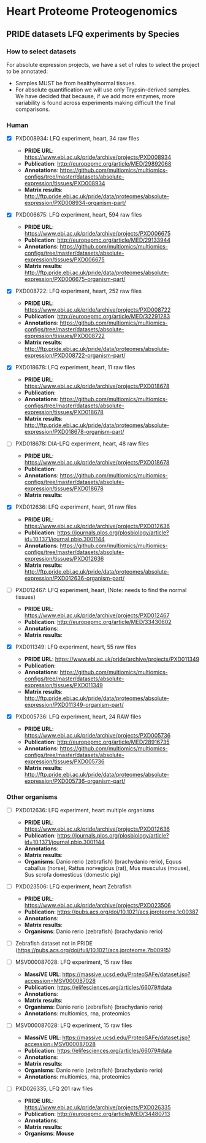 # Heart Proteome Proteogenomics

## PRIDE datasets LFQ experiments by Species

### How to select datasets

For absolute expression projects, we have a set of rules to select the project to be annotated:

- Samples MUST be from healthy/normal tissues.
- For absolute quantification we will use only Trypsin-derived samples. We have decided that because, if we add more enzymes, more variability is found across experiments making difficult the final comparisons.

### Human

- [x] PXD008934: LFQ experiment, heart, 34 raw files
  - **PRIDE URL**: https://www.ebi.ac.uk/pride/archive/projects/PXD008934
  - **Publication**: http://europepmc.org/article/MED/29892068
  - **Annotations**: https://github.com/multiomics/multiomics-configs/tree/master/datasets/absolute-expression/tissues/PXD008934
  - **Matrix results**: http://ftp.pride.ebi.ac.uk/pride/data/proteomes/absolute-expression/PXD008934-organism-part/

- [x] PXD006675: LFQ experiment, heart, 594 raw files
  - **PRIDE URL**: https://www.ebi.ac.uk/pride/archive/projects/PXD006675
  - **Publication**: http://europepmc.org/article/MED/29133944
  - **Annotations**: https://github.com/multiomics/multiomics-configs/tree/master/datasets/absolute-expression/tissues/PXD006675
  - **Matrix results**: http://ftp.pride.ebi.ac.uk/pride/data/proteomes/absolute-expression/PXD006675-organism-part/

- [x] PXD008722: LFQ experiment, heart, 252 raw files
  - **PRIDE URL**: https://www.ebi.ac.uk/pride/archive/projects/PXD008722
  - **Publication**: http://europepmc.org/article/MED/32291283
  - **Annotations**: https://github.com/multiomics/multiomics-configs/tree/master/datasets/absolute-expression/tissues/PXD008722
  - **Matrix results**: http://ftp.pride.ebi.ac.uk/pride/data/proteomes/absolute-expression/PXD008722-organism-part/

- [x] PXD018678: LFQ experiment, heart, 11 raw files
  - **PRIDE URL**: https://www.ebi.ac.uk/pride/archive/projects/PXD018678
  - **Publication**:
  - **Annotations**: https://github.com/multiomics/multiomics-configs/tree/master/datasets/absolute-expression/tissues/PXD018678
  - **Matrix results**: http://ftp.pride.ebi.ac.uk/pride/data/proteomes/absolute-expression/PXD018678-organism-part/

- [ ] PXD018678: DIA-LFQ experiment, heart, 48 raw files
  - **PRIDE URL**: https://www.ebi.ac.uk/pride/archive/projects/PXD018678
  - **Publication**:
  - **Annotations**: https://github.com/multiomics/multiomics-configs/tree/master/datasets/absolute-expression/tissues/PXD018678
  - **Matrix results**:

- [x] PXD012636: LFQ experiment, heart, 91 raw files
  - **PRIDE URL**: https://www.ebi.ac.uk/pride/archive/projects/PXD012636
  - **Publication**: https://journals.plos.org/plosbiology/article?id=10.1371/journal.pbio.3001144
  - **Annotations**: https://github.com/multiomics/multiomics-configs/tree/master/datasets/absolute-expression/tissues/PXD012636
  - **Matrix results**: http://ftp.pride.ebi.ac.uk/pride/data/proteomes/absolute-expression/PXD012636-organism-part/

- [ ] PXD012467: LFQ experiment, heart, (Note: needs to find the normal tissues)
  - **PRIDE URL**: https://www.ebi.ac.uk/pride/archive/projects/PXD012467
  - **Publication**: http://europepmc.org/article/MED/33430602
  - **Annotations**:
  - **Matrix results**:

- [x] PXD011349: LFQ experiment, heart, 55 raw files
  - **PRIDE URL**: https://www.ebi.ac.uk/pride/archive/projects/PXD011349
  - **Publication**:
  - **Annotations**: https://github.com/multiomics/multiomics-configs/tree/master/datasets/absolute-expression/tissues/PXD011349
  - **Matrix results**: http://ftp.pride.ebi.ac.uk/pride/data/proteomes/absolute-expression/PXD011349-organism-part/

- [x] PXD005736: LFQ experiment, heart, 24 RAW files
  - **PRIDE URL**: https://www.ebi.ac.uk/pride/archive/projects/PXD005736
  - **Publication**: http://europepmc.org/article/MED/28916735
  - **Annotations**: https://github.com/multiomics/multiomics-configs/tree/master/datasets/absolute-expression/tissues/PXD005736
  - **Matrix results**: http://ftp.pride.ebi.ac.uk/pride/data/proteomes/absolute-expression/PXD005736-organism-part/

### Other organisms

- [ ] PXD012636: LFQ experiment, heart multiple organisms
  - **PRIDE URL**: https://www.ebi.ac.uk/pride/archive/projects/PXD012636
  - **Publication**: https://journals.plos.org/plosbiology/article?id=10.1371/journal.pbio.3001144
  - **Annotations**:
  - **Matrix results**:
  - **Organisms**: Danio rerio (zebrafish) (brachydanio rerio), Equus caballus (horse), Rattus norvegicus (rat), Mus musculus (mouse), Sus scrofa domesticus (domestic pig)

- [ ] PXD023506: LFQ experiment, heart Zebrafish
  - **PRIDE URL**: https://www.ebi.ac.uk/pride/archive/projects/PXD023506
  - **Publication**: https://pubs.acs.org/doi/10.1021/acs.jproteome.1c00387
  - **Annotations**:
  - **Matrix results**:
  - **Organisms**: Danio rerio (zebrafish) (brachydanio rerio)

- [ ] Zebrafish dataset not in PRIDE (https://pubs.acs.org/doi/full/10.1021/acs.jproteome.7b00915)

- [ ] MSV000087028: LFQ experiment, 15 raw files
  - **MassiVE URL**: https://massive.ucsd.edu/ProteoSAFe/dataset.jsp?accession=MSV000087028
  - **Publication**: https://elifesciences.org/articles/66079#data
  - **Annotations**:
  - **Matrix results**:
  - **Organisms**: Danio rerio (zebrafish) (brachydanio rerio)
  - **Annotations**: multiomics, rna, proteomics

- [ ] MSV000087028: LFQ experiment, 15 raw files
  - **MassiVE URL**: https://massive.ucsd.edu/ProteoSAFe/dataset.jsp?accession=MSV000087028
  - **Publication**: https://elifesciences.org/articles/66079#data
  - **Annotations**:
  - **Matrix results**:
  - **Organisms**: Danio rerio (zebrafish) (brachydanio rerio)
  - **Annotations**: multiomics, rna, proteomics

- [ ] PXD026335, LFQ 201 raw files
  - **PRIDE URL**: https://www.ebi.ac.uk/pride/archive/projects/PXD026335
  - **Publication**: http://europepmc.org/article/MED/34480713
  - **Annotations**:
  - **Matrix results**:
  - **Organisms**: **Mouse**
